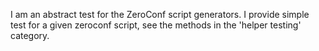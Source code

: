 I am an abstract test for the ZeroConf script generators.
I provide simple test for a given zeroconf script, see the methods in the 'helper testing' category.